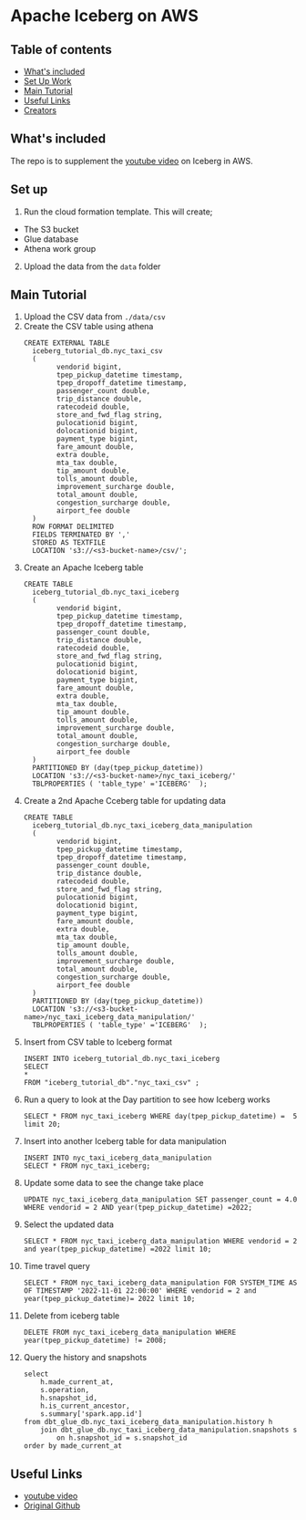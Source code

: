 # Apache Iceberg on AWS

## Table of contents

- [What's included](#whats-included)
- [Set Up Work](#set-up)
- [Main Tutorial](#main-tutorial)
- [Useful Links](#useful-link)
- [Creators](#creators)

## What's included

The repo is to supplement the [youtube video](https://youtu.be/iGvj1gjbwl0) on Iceberg in AWS.

## Set up

1. Run the cloud formation template. This will create;
- The S3 bucket
- Glue database
- Athena work group

2. Upload the data from the `data` folder


## Main Tutorial
1. Upload the CSV data from `./data/csv`
2. Create the CSV table using athena
    ```
    CREATE EXTERNAL TABLE
      iceberg_tutorial_db.nyc_taxi_csv
      (
            vendorid bigint,
            tpep_pickup_datetime timestamp,
            tpep_dropoff_datetime timestamp,
            passenger_count double,
            trip_distance double,
            ratecodeid double,
            store_and_fwd_flag string,
            pulocationid bigint,
            dolocationid bigint,
            payment_type bigint,
            fare_amount double,
            extra double,
            mta_tax double,
            tip_amount double,
            tolls_amount double,
            improvement_surcharge double,
            total_amount double,
            congestion_surcharge double,
            airport_fee double
      )
      ROW FORMAT DELIMITED
      FIELDS TERMINATED BY ','
      STORED AS TEXTFILE
      LOCATION 's3://<s3-bucket-name>/csv/';
    ```
3. Create an Apache Iceberg table
    ```
    CREATE TABLE
      iceberg_tutorial_db.nyc_taxi_iceberg 
      (
            vendorid bigint,
            tpep_pickup_datetime timestamp,
            tpep_dropoff_datetime timestamp,
            passenger_count double,
            trip_distance double,
            ratecodeid double,
            store_and_fwd_flag string,
            pulocationid bigint,
            dolocationid bigint,
            payment_type bigint,
            fare_amount double,
            extra double,
            mta_tax double,
            tip_amount double,
            tolls_amount double,
            improvement_surcharge double,
            total_amount double,
            congestion_surcharge double,
            airport_fee double
      )
      PARTITIONED BY (day(tpep_pickup_datetime))
      LOCATION 's3://<s3-bucket-name>/nyc_taxi_iceberg/'
      TBLPROPERTIES ( 'table_type' ='ICEBERG'  );
    ```
4. Create a 2nd Apache Cceberg table for updating data
    ```
    CREATE TABLE
      iceberg_tutorial_db.nyc_taxi_iceberg_data_manipulation 
      (
            vendorid bigint,
            tpep_pickup_datetime timestamp,
            tpep_dropoff_datetime timestamp,
            passenger_count double,
            trip_distance double,
            ratecodeid double,
            store_and_fwd_flag string,
            pulocationid bigint,
            dolocationid bigint,
            payment_type bigint,
            fare_amount double,
            extra double,
            mta_tax double,
            tip_amount double,
            tolls_amount double,
            improvement_surcharge double,
            total_amount double,
            congestion_surcharge double,
            airport_fee double
      )
      PARTITIONED BY (day(tpep_pickup_datetime))
      LOCATION 's3://<s3-bucket-name>/nyc_taxi_iceberg_data_manipulation/'
      TBLPROPERTIES ( 'table_type' ='ICEBERG'  );
    ```
5. Insert from CSV table to Iceberg format
    ```
    INSERT INTO iceberg_tutorial_db.nyc_taxi_iceberg
    SELECT 
    *
    FROM "iceberg_tutorial_db"."nyc_taxi_csv" ;
    ```
6. Run a query to look at the Day partition to see how Iceberg works
    ```
    SELECT * FROM nyc_taxi_iceberg WHERE day(tpep_pickup_datetime) =  5 limit 20;
    ```
7. Insert into another Iceberg table for data manipulation
    ```
    INSERT INTO nyc_taxi_iceberg_data_manipulation
    SELECT * FROM nyc_taxi_iceberg;
    ```
8. Update some data to see the change take place 
    ```
    UPDATE nyc_taxi_iceberg_data_manipulation SET passenger_count = 4.0 WHERE vendorid = 2 AND year(tpep_pickup_datetime) =2022;
    ```
9. Select the updated data
    ```
    SELECT * FROM nyc_taxi_iceberg_data_manipulation WHERE vendorid = 2 and year(tpep_pickup_datetime) =2022 limit 10;
    ```
10. Time travel query
    ```
    SELECT * FROM nyc_taxi_iceberg_data_manipulation FOR SYSTEM_TIME AS OF TIMESTAMP '2022-11-01 22:00:00' WHERE vendorid = 2 and year(tpep_pickup_datetime)= 2022 limit 10; 
    ```
11. Delete from iceberg table
    ```
    DELETE FROM nyc_taxi_iceberg_data_manipulation WHERE year(tpep_pickup_datetime) != 2008; 
    ```
12. Query the history and snapshots
    ```
    select
        h.made_current_at,
        s.operation,
        h.snapshot_id,
        h.is_current_ancestor,
        s.summary['spark.app.id']
    from dbt_glue_db.nyc_taxi_iceberg_data_manipulation.history h
        join dbt_glue_db.nyc_taxi_iceberg_data_manipulation.snapshots s
            on h.snapshot_id = s.snapshot_id
    order by made_current_at
    ```

## Useful Links

- [youtube video](https://youtu.be/iGvj1gjbwl0) 
- [Original Github](https://github.com/johnny-chivers/iceberg-athena-aws)
